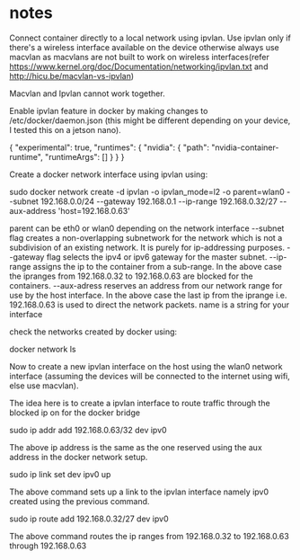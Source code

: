 # notes

Connect container directly to a local network using ipvlan. Use ipvlan only if there's a wireless interface available on the device otherwise always use macvlan as macvlans are not built to work on wireless interfaces(refer https://www.kernel.org/doc/Documentation/networking/ipvlan.txt and http://hicu.be/macvlan-vs-ipvlan)

Macvlan and Ipvlan cannot work together.

Enable ipvlan feature in docker by making changes to /etc/docker/daemon.json (this might be different depending on your device, I tested this on a jetson nano).

{
    "experimental": true,
    "runtimes": {
        "nvidia": {
            "path": "nvidia-container-runtime",
            "runtimeArgs": []
        }
    }
}

Create a docker network interface using ipvlan using:

sudo docker network create -d ipvlan -o ipvlan_mode=l2 -o parent=wlan0 --subnet 192.168.0.0/24 --gateway 192.168.0.1 --ip-range 192.168.0.32/27 --aux-address 'host=192.168.0.63' <name>

parent can be eth0 or wlan0 depending on the network interface
--subnet flag creates a non-overlapping subnetwork for the network which is not a subdivision of an existing network. It is purely for ip-addressing purposes.
--gateway flag selects the ipv4 or ipv6 gateway for the master subnet.
--ip-range assigns the ip to the container from a sub-range. In the above case the ipranges from 192.168.0.32 to 192.168.0.63 are blocked for the containers.
--aux-adress reserves an address from our network range for use by the host interface. In the above case the last ip from the iprange i.e. 192.168.0.63 is used to direct the network packets.
name is a string for your interface

check the networks created by docker using: 

docker network ls

Now to create a new ipvlan interface on the host using the wlan0 network interface (assuming the devices will be connected to the internet using wifi, else use macvlan).

The idea here is to create a ipvlan interface to route traffic through the blocked ip on for the docker bridge 

sudo ip addr add 192.168.0.63/32 dev ipv0

The above ip address is the same as the one reserved using the aux address in the docker network setup.

sudo ip link set dev ipv0 up

The above command sets up a link to the ipvlan interface namely ipv0 created using the previous command.

sudo ip route add 192.168.0.32/27 dev ipv0

The above command routes the ip ranges from 192.168.0.32 to 192.168.0.63 through 192.168.0.63 




